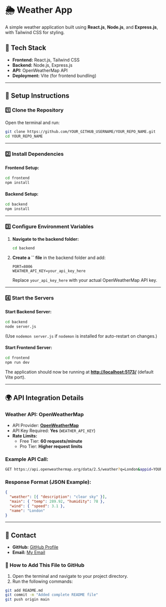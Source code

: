 # 🌦️ Weather App

A simple weather application built using **React.js**, **Node.js**, and **Express.js**, with Tailwind CSS for styling.

## 🚀 Tech Stack

- **Frontend:** React.js, Tailwind CSS
- **Backend:** Node.js, Express.js
- **API:** OpenWeatherMap API
- **Deployment:** Vite (for frontend bundling)

---

## 📌 Setup Instructions

### **1️⃣ Clone the Repository**

Open the terminal and run:

```bash
git clone https://github.com/YOUR_GITHUB_USERNAME/YOUR_REPO_NAME.git
cd YOUR_REPO_NAME
```

---

### **2️⃣ Install Dependencies**

#### **Frontend Setup:**

```bash
cd frontend
npm install
```

#### **Backend Setup:**

```bash
cd backend
npm install
```

---

### **3️⃣ Configure Environment Variables**

1. **Navigate to the backend folder:**

   ```bash
   cd backend
   ```

2. **Create a **``** file** in the backend folder and add:

   ```env
   PORT=8006
   WEATHER_API_KEY=your_api_key_here
   ```

   Replace `your_api_key_here` with your actual OpenWeatherMap API key.

---

### **4️⃣ Start the Servers**

#### **Start Backend Server:**

```bash
cd backend
node server.js
```

(Use `nodemon server.js` if `nodemon` is installed for auto-restart on changes.)

#### **Start Frontend Server:**

```bash
cd frontend
npm run dev
```

The application should now be running at [**http://localhost:5173/**](http://localhost:5173/) (default Vite port).

---

## 🌍 API Integration Details

### **Weather API: OpenWeatherMap**

- API Provider: [**OpenWeatherMap**](https://api.openweathermap.org)
- API Key Required: **Yes** (`WEATHER_API_KEY`)
- **Rate Limits:**
  - Free Tier: **60 requests/minute**
  - Pro Tier: **Higher request limits**

### **Example API Call:**

```bash
GET https://api.openweathermap.org/data/2.5/weather?q=London&appid=YOUR_API_KEY
```

### **Response Format (JSON Example):**

```json
{
  "weather": [{ "description": "clear sky" }],
  "main": { "temp": 289.92, "humidity": 78 },
  "wind": { "speed": 3.1 },
  "name": "London"
}
```

---
## 🔗 Contact

- **GitHub:** [GitHub Profile](https://github.com/Akshat1224)  
- **Email:** [My Email](mailto:akshatkushwaha7oct2003@gmail.com)


### **📌 How to Add This File to GitHub**

1. Open the terminal and navigate to your project directory.
2. Run the following commands:

```bash
git add README.md
git commit -m "Added complete README file"
git push origin main
```

